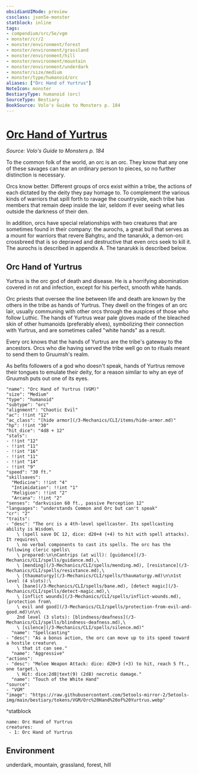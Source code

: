 ```yaml
---
obsidianUIMode: preview
cssclass: json5e-monster
statblock: inline
tags:
- compendium/src/5e/vgm
- monster/cr/2
- monster/environment/forest
- monster/environment/grassland
- monster/environment/hill
- monster/environment/mountain
- monster/environment/underdark
- monster/size/medium
- monster/type/humanoid/orc
aliases: ["Orc Hand of Yurtrus"]
NoteIcon: monster
BestiaryType: humanoid (orc)
SourceType: Bestiary
BookSource: Volo's Guide to Monsters p. 184
---
```

# [Orc Hand of Yurtrus](3-Mechanics\CLI\bestiary\humanoid/orc-hand-of-yurtrus-vgm.md)
*Source: Volo's Guide to Monsters p. 184*  

To the common folk of the world, an orc is an orc. They know that any one of these savages can tear an ordinary person to pieces, so no further distinction is necessary.

Orcs know better. Different groups of orcs exist within a tribe, the actions of each dictated by the deity they pay homage to. To complement the various kinds of warriors that spill forth to ravage the countryside, each tribe has members that remain deep inside the lair, seldom if ever seeing what lies outside the darkness of their den.

In addition, orcs have special relationships with two creatures that are sometimes found in their company: the aurochs, a great bull that serves as a mount for warriors that revere Bahgtru, and the tanarukk, a demon-orc crossbreed that is so depraved and destructive that even orcs seek to kill it. The aurochs is described in appendix A. The tanarukk is described below.

## Orc Hand of Yurtrus

Yurtrus is the orc god of death and disease. He is a horrifying abomination covered in rot and infection, except for his perfect, smooth white hands.

Orc priests that oversee the line between life and death are known by the others in the tribe as hands of Yurtrus. They dwell on the fringes of an orc lair, usually communing with other orcs through the auspices of those who follow Luthic. The hands of Yurtrus wear pale gloves made of the bleached skin of other humanoids (preferably elves), symbolizing their connection with Yurtrus, and are sometimes called "white hands" as a result.

Every orc knows that the hands of Yurtrus are the tribe's gateway to the ancestors. Orcs who die having served the tribe well go on to rituals meant to send them to Gruumsh's realm.

As befits followers of a god who doesn't speak, hands of Yurtrus remove their tongues to emulate their deity, for a reason similar to why an eye of Gruumsh puts out one of its eyes.

```statblock
"name": "Orc Hand of Yurtrus (VGM)"
"size": "Medium"
"type": "humanoid"
"subtype": "orc"
"alignment": "Chaotic Evil"
"ac": !!int "12"
"ac_class": "[hide armor](/3-Mechanics/CLI/items/hide-armor.md)"
"hp": !!int "30"
"hit_dice": "4d8 + 12"
"stats":
- !!int "12"
- !!int "11"
- !!int "16"
- !!int "11"
- !!int "14"
- !!int "9"
"speed": "30 ft."
"skillsaves":
  "Medicine": !!int "4"
  "Intimidation": !!int "1"
  "Religion": !!int "2"
  "Arcana": !!int "2"
"senses": "darkvision 60 ft., passive Perception 12"
"languages": "understands Common and Orc but can't speak"
"cr": "2"
"traits":
- "desc": "The orc is a 4th-level spellcaster. Its spellcasting ability is Wisdom\
    \ (spell save DC 12, dice: d20+4 (+4) to hit with spell attacks). It requires\
    \ no verbal components to cast its spells. The orc has the following cleric spells\
    \ prepared:\n\nCantrips (at will): [guidance](/3-Mechanics/CLI/spells/guidance.md),\
    \ [mending](/3-Mechanics/CLI/spells/mending.md), [resistance](/3-Mechanics/CLI/spells/resistance.md),\
    \ [thaumaturgy](/3-Mechanics/CLI/spells/thaumaturgy.md)\n\n1st level (4 slots):\
    \ [bane](/3-Mechanics/CLI/spells/bane.md), [detect magic](/3-Mechanics/CLI/spells/detect-magic.md),\
    \ [inflict wounds](/3-Mechanics/CLI/spells/inflict-wounds.md), [protection from\
    \ evil and good](/3-Mechanics/CLI/spells/protection-from-evil-and-good.md)\n\n\
    2nd level (3 slots): [blindness/deafness](/3-Mechanics/CLI/spells/blindness-deafness.md),\
    \ [silence](/3-Mechanics/CLI/spells/silence.md)"
  "name": "Spellcasting"
- "desc": "As a bonus action, the orc can move up to its speed toward a hostile creature\
    \ that it can see."
  "name": "Aggressive"
"actions":
- "desc": "Melee Weapon Attack: dice: d20+3 (+3) to hit, reach 5 ft., one target.\
    \ Hit: dice:2d8|text(9) (2d8) necrotic damage."
  "name": "Touch of the White Hand"
"source":
- "VGM"
"image": "https://raw.githubusercontent.com/5etools-mirror-2/5etools-img/main/bestiary/tokens/VGM/Orc%20Hand%20of%20Yurtrus.webp"
```
^statblock

```encounter-table
name: Orc Hand of Yurtrus
creatures:
 - 1: Orc Hand of Yurtrus
```

## Environment

underdark, mountain, grassland, forest, hill